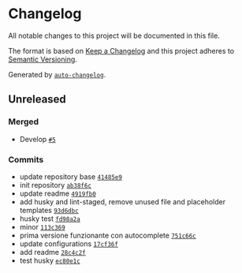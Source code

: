 # Changelog

All notable changes to this project will be documented in this file.

The format is based on [Keep a Changelog](https://keepachangelog.com/en/1.0.0/)
and this project adheres to [Semantic Versioning](https://semver.org/spec/v2.0.0.html).

Generated by [`auto-changelog`](https://github.com/CookPete/auto-changelog).

## Unreleased

### Merged

- Develop [`#5`](https://github.com/ibbatta/readme-generator/pull/5)

### Commits

- update repository base [`41485e9`](https://github.com/ibbatta/readme-generator/commit/41485e9bf704f3c22ea8c6a844da4c4676f13adb)
- init repository [`ab38f6c`](https://github.com/ibbatta/readme-generator/commit/ab38f6cffd9f1f03efe03c58b25efd489b4530df)
- update readme [`4919fb0`](https://github.com/ibbatta/readme-generator/commit/4919fb0f6205d7aa3f903bea7cb3938ebd876587)
- add husky and lint-staged, remove unused file and placeholder templates [`93d6dbc`](https://github.com/ibbatta/readme-generator/commit/93d6dbce68884061f3153a13e362ac8b62e5fabb)
- husky test [`fd98a2a`](https://github.com/ibbatta/readme-generator/commit/fd98a2a58cd835201601d88b80d4087903c2e4af)
- minor [`113c369`](https://github.com/ibbatta/readme-generator/commit/113c3695cf1bf9b6b9ecf9d6e2ffaeba9bcc7413)
- prima versione funzionante con autocomplete [`751c66c`](https://github.com/ibbatta/readme-generator/commit/751c66c77320dbabf30e14234dca3a2325e1104c)
- update configurations [`17cf36f`](https://github.com/ibbatta/readme-generator/commit/17cf36ffa66bef859cf62d8bfa5d961f781e9746)
- add readme [`28c4c2f`](https://github.com/ibbatta/readme-generator/commit/28c4c2f7601f8cc9741824e8663fc6691e309b60)
- test husky [`ec80e1c`](https://github.com/ibbatta/readme-generator/commit/ec80e1c903ebb5919e33496f5943c18b214b24a3)
